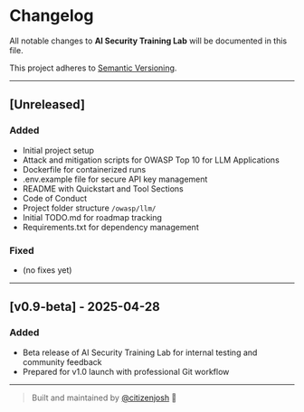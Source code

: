 # Changelog

All notable changes to **AI Security Training Lab** will be documented in this file.

This project adheres to [Semantic Versioning](https://semver.org/).

---

## [Unreleased]

### Added
- Initial project setup
- Attack and mitigation scripts for OWASP Top 10 for LLM Applications
- Dockerfile for containerized runs
- .env.example file for secure API key management
- README with Quickstart and Tool Sections
- Code of Conduct
- Project folder structure `/owasp/llm/`
- Initial TODO.md for roadmap tracking
- Requirements.txt for dependency management

### Fixed
- (no fixes yet)

---

## [v0.9-beta] - 2025-04-28

### Added
- Beta release of AI Security Training Lab for internal testing and community feedback
- Prepared for v1.0 launch with professional Git workflow

---

> Built and maintained by [@citizenjosh](https://github.com/citizenjosh) 🚀
